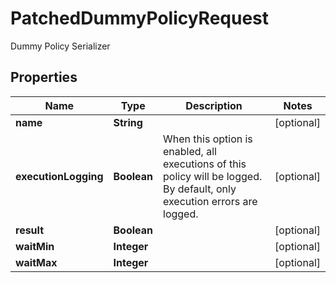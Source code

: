 

# PatchedDummyPolicyRequest

Dummy Policy Serializer

## Properties

| Name | Type | Description | Notes |
|------------ | ------------- | ------------- | -------------|
|**name** | **String** |  |  [optional] |
|**executionLogging** | **Boolean** | When this option is enabled, all executions of this policy will be logged. By default, only execution errors are logged. |  [optional] |
|**result** | **Boolean** |  |  [optional] |
|**waitMin** | **Integer** |  |  [optional] |
|**waitMax** | **Integer** |  |  [optional] |



